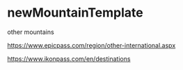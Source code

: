 # newMountainTemplate
other mountains


https://www.epicpass.com/region/other-international.aspx

https://www.ikonpass.com/en/destinations